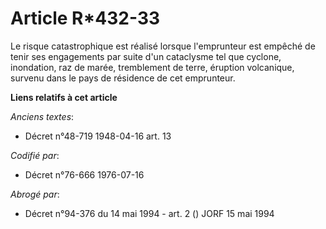 # Article R*432-33

Le risque catastrophique est réalisé lorsque l'emprunteur est empêché de tenir ses engagements par suite d'un cataclysme tel
que cyclone, inondation, raz de marée, tremblement de terre, éruption volcanique, survenu dans le pays de résidence de cet
emprunteur.

**Liens relatifs à cet article**

_Anciens textes_:

  - Décret n°48-719 1948-04-16 art. 13

_Codifié par_:

  - Décret n°76-666 1976-07-16

_Abrogé par_:

  - Décret n°94-376 du 14 mai 1994 - art. 2 () JORF 15 mai 1994
